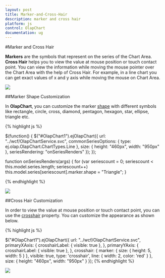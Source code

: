 ```yaml
---
layout: post
title: Marker-and-Cross-Hair
description: marker and cross hair 
platform: js
control: OlapChart
documentation: ug
---
```


#Marker and Cross Hair 

**Markers** are the symbols that represent on the series of the Chart Area. **Cross Hair** helps you to view the value at mouse position or touch contact point. You can view the information while moving the mouse pointer over the Chart Area with the help of Cross Hair. For example, in a line chart you can get exact values of x and y axis while moving the mouse on Chart Area.

![]("/js/OlapChart/Marker-and-Cross-Hair_images/Marker-and-Cross-Hair_img1.png") 

##Marker Shape Customization

In **OlapChart**, you can customize the marker [shape](/js/api/ejChart#members:series-marker-shape) with different symbols like rectangle, circle, cross, diamond, pentagon, hexagon, star, ellipse, triangle etc.

{% highlight js %}

$(function() {
    $("#OlapChart1").ejOlapChart({
        url: "../wcf/OlapChartService.svc",
        commonSeriesOptions: {
            type: ej.olap.OlapChart.ChartTypes.Line
        },
        size: {
            height: "460px",
            width: "950px"
        },
        seriesRendering: "onSeriesRenders"
    });
});

function onSeriesRenders(args) {
    for (var seriescount = 0; seriescount < this.model.series.length; seriescount++)
        this.model.series[seriescount].marker.shape = "Triangle";
}


{% endhighlight %}

![]("/js/OlapChart/Marker-and-Cross-Hair_images/Marker-and-Cross-Hair_img2.png") 

##Cross Hair Customization

In order to view the value at mouse position or touch contact point, you can use the [crosshair](/js/api/ejChart#members:crosshair) property. You can customize the appearance as shown below.

{% highlight js %}

$("#OlapChart1").ejOlapChart({
    url: "../wcf/OlapChartService.svc",
    primaryXAxis: {
        crosshairLabel: {
            visible: true
        },
    },
    primaryYAxis: {
        crosshairLabel: {
            visible: true
        },
    },
    crosshair: {
        marker: {
            size: {
                height: 5,
                width: 5
            }
        },
        visible: true,
        type: 'crosshair',
        line: {
            width: 2,
            color: 'red'
        }
    },
    size: {
        height: "460px",
        width: "950px"
    }
});
{% endhighlight %}

![]("/js/OlapChart/Marker-and-Cross-Hair_images/Marker-and-Cross-Hair_img3.png") 

